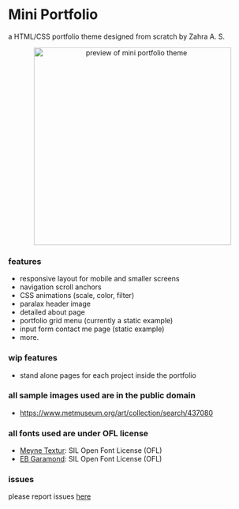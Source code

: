 # Mini Portfolio

a HTML/CSS portfolio theme designed from scratch by Zahra A. S.
<div style="text-align: center;">
    <img src="images/preview.gif" alt="preview of mini portfolio theme" width="400"/>
</div>

### features
- responsive layout for mobile and smaller screens
- navigation scroll anchors
- CSS animations (scale, color, filter)
- paralax header image
- detailed about page
- portfolio grid menu (currently a static example)
- input form contact me page (static example)
- more.

### wip features
- stand alone pages for each project inside the portfolio

### all sample images used are in the public domain
- https://www.metmuseum.org/art/collection/search/437080

### all fonts used are under OFL license
- [Meyne Textur](https://www.fontspace.com/meyne-textur-font-f7835): SIL Open Font License (OFL) 
- [EB Garamond](https://github.com/octaviopardo/EBGaramond12): SIL Open Font License (OFL)

### issues
please report issues [here](https://github.com/zhrbash/mini-portfolio/issues)